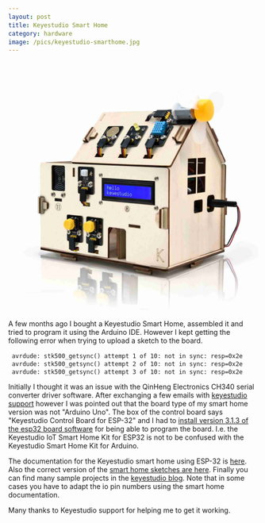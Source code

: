 ```yaml
---
layout: post
title: Keyestudio Smart Home
category: hardware
image: /pics/keyestudio-smarthome.jpg
---
```


![Keyestudio Smarthome](/pics/keyestudio-smarthome.jpg)

A few months ago I bought a Keyestudio Smart Home, assembled it and tried to program it using the Arduino IDE.
However I kept getting the following error when trying to upload a sketch to the board.


     avrdude: stk500_getsync() attempt 1 of 10: not in sync: resp=0x2e
     avrdude: stk500_getsync() attempt 2 of 10: not in sync: resp=0x2e
     avrdude: stk500_getsync() attempt 3 of 10: not in sync: resp=0x2e


Initially I thought it was an issue with the QinHeng Electronics CH340 serial converter driver software.
After exchanging a few emails with [keyestudio support][2] however I was pointed out that the board type of my smart home version was not "Arduino Uno".
The box of the control board says "Keyestudio Control Board for ESP-32" and I had to [install version 3.1.3 of the esp32 board software][3] for being able to program the board.
I.e. the Keyestudio IoT Smart Home Kit for ESP32 is not to be confused with the Keyestudio Smart Home Kit for Arduino.

The documentation for the Keyestudio smart home using ESP-32 is [here][1].
Also the correct version of the [smart home sketches are here][4].
Finally you can find many sample projects in the [keyestudio blog][5].
Note that in some cases you have to adapt the io pin numbers using the smart home documentation.

Many thanks to Keyestudio support for helping me to get it working.

[1]: https://docs.keyestudio.com/projects/KS5009/en/latest/index.html
[2]: mailto:service@keyestudio.com
[3]: https://docs.keyestudio.com/projects/KS5009/en/latest/docs/Arduino/arduino.html#add-the-esp32-environment-add-version-3-1-0
[4]: https://docs.keyestudio.com/projects/KS5009/en/latest/docs/Arduino/arduino.html#resource-compression-package
[5]: https://www.keyestudio.com/blog/
